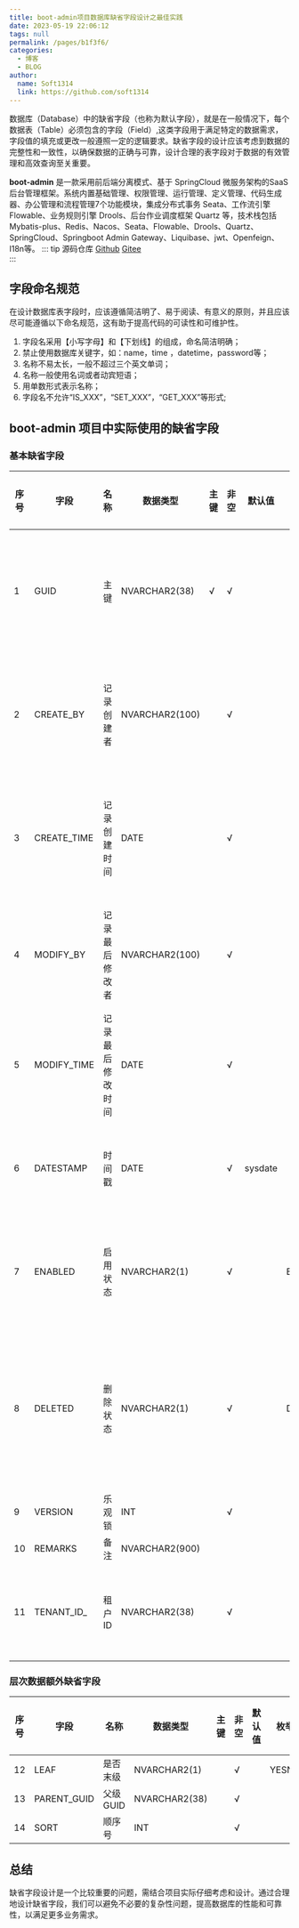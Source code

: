 ```yaml
---
title: boot-admin项目数据库缺省字段设计之最佳实践
date: 2023-05-19 22:06:12
tags: null
permalink: /pages/b1f3f6/
categories: 
  - 博客
  - BLOG
author: 
  name: Soft1314
  link: https://github.com/soft1314
---
```

数据库（Database）中的缺省字段（也称为默认字段），就是在一般情况下，每个数据表（Table）必须包含的字段（Field）,这类字段用于满足特定的数据需求，字段值的填充或更改一般遵照一定的逻辑要求。缺省字段的设计应该考虑到数据的完整性和一致性，以确保数据的正确与可靠，设计合理的表字段对于数据的有效管理和高效查询至关重要。

**boot-admin** 是一款采用前后端分离模式、基于 SpringCloud 微服务架构的SaaS后台管理框架。系统内置基础管理、权限管理、运行管理、定义管理、代码生成器、办公管理和流程管理7个功能模块，集成分布式事务 Seata、工作流引擎 Flowable、业务规则引擎 Drools、后台作业调度框架 Quartz 等，技术栈包括 Mybatis-plus、Redis、Nacos、Seata、Flowable、Drools、Quartz、SpringCloud、Springboot Admin Gateway、Liquibase、jwt、Openfeign、I18n等。
::: tip 源码仓库
 [Github](https://github.com/soft1314/boot-admin)
 [Gitee](https://gitee.com/soft1314/boot-admin-vue)  
::: 
## 字段命名规范

在设计数据库表字段时，应该遵循简洁明了、易于阅读、有意义的原则，并且应该尽可能遵循以下命名规范，这有助于提高代码的可读性和可维护性。
1. 字段名采用【小写字母】和【下划线】的组成，命名简洁明确；
2. 禁止使用数据库关键字，如：name，time ，datetime，password等；
3. 名称不易太长，一般不超过三个英文单词；
4. 名称一般使用名词或者动宾短语；
5. 用单数形式表示名称；
6. 字段名不允许“IS_XXX”，“SET_XXX”，“GET_XXX”等形式;

## boot-admin 项目中实际使用的缺省字段
### 基本缺省字段
|   序号|	字段|	名称|	数据类型|	主键|	非空|	默认值|枚举|	备注说明|
|----|----|----|----|----|----|----|----|----|
|1| 	GUID|	主键|	NVARCHAR2(38)|	√|	√|		||插入时应用程序填充
|2| 	CREATE_BY|	记录创建者|	NVARCHAR2(100)|		|√	|||插入时应用程序填充
|3| 	CREATE_TIME|	记录创建时间|	DATE|		|√	|||插入时应用程序填充	
|4| 	MODIFY_BY|	记录最后修改者|	NVARCHAR2(100)|		|√|||应用程序触发更新		
|5| 	MODIFY_TIME|	记录最后修改时间|	DATE|		|√|||应用程序触发更新			
|6| 	DATESTAMP|	时间戳|	DATE|	|	√|	sysdate||数据库触发更新	
|7| 	ENABLED|	启用状态|	NVARCHAR2(1)|	|	√	||	ENABLED|应用程序触发更新
|8| 	DELETED|	删除状态|	NVARCHAR2(1)|	|	√	||	DELETED|逻辑删除应用程序触发更新
|9| 	VERSION|	乐观锁|	INT|	|	√		
|10| 	REMARKS|	备注|	NVARCHAR2(900)|				
|11| 	TENANT_ID_|	租户ID|	NVARCHAR2(38)|	|	√|||多租户数据隔离

### 层次数据额外缺省字段
|   序号|	字段|	名称|	数据类型|	主键|	非空|	默认值|枚举|	备注说明|
|----|----|----|----|----|----|----|----|----|
|12| 	LEAF|	是否末级|	NVARCHAR2(1)|	|	√	||	YESNO
|13| 	PARENT_GUID|	父级GUID|	NVARCHAR2(38)|	|	√		
|14| 	SORT|	顺序号|	INT|	|	√		
## 总结
缺省字段设计是一个比较重要的问题，需结合项目实际仔细考虑和设计。通过合理地设计缺省字段，我们可以避免不必要的复杂性问题，提高数据库的性能和可靠性，以满足更多业务需求。